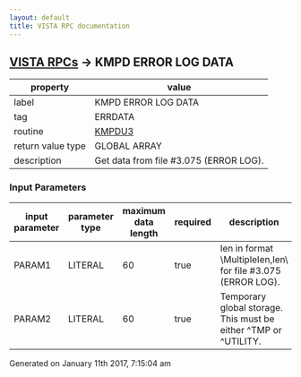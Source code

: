 ```yaml
---
layout: default
title: VISTA RPC documentation
---
```




## [VISTA RPCs](TableOfContent.md) &#8594; KMPD ERROR LOG DATA 

 property | value 
--- | --- 
 label | KMPD ERROR LOG DATA
 tag | ERRDATA
 routine | [KMPDU3](http://code.osehra.org/dox/Routine_KMPDU3_source.html)
 return value type | GLOBAL ARRAY
 description | Get data from file #3.075 (ERROR LOG).

### Input Parameters

| input parameter | parameter type | maximum data length | required | description | 
| --- | --- | --- | --- | --- | 
| PARAM1 | LITERAL | 60 | true | Ien in format \MultipleIen,Ien\ for file #3.075 (ERROR LOG). | 
| PARAM2 | LITERAL | 60 | true | Temporary global storage.  This must be either ^TMP or ^UTILITY. | 




 Generated on January 11th 2017, 7:15:04 am